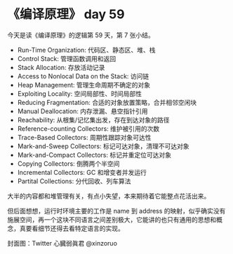 # 《编译原理》 day 59

今天是读《编译原理》的逻辑第 59 天，第 7 张小结。

+ Run-Time Organization: 代码区、静态区、堆、栈
+ Control Stack: 管理函数调用和返回
+ Stack Allocation: 存放活动记录
+ Access to Nonlocal Data on the Stack: 访问链
+ Heap Management: 管理生命周期不确定的对象
+ Exploiting Locality: 空间局部性、时间局部性
+ Reducing Fragmentation: 合适的对象放置策略，合并相邻空闲块
+ Manual Deallocation: 内存泄漏、悬空指针引用
+ Reachability: 从根集/记忆集出发，存在到达对象的路径
+ Reference-counting Collectors: 维护被引用的次数
+ Trace-Based Collectors: 周期性跟踪对象可达性
+ Mark-and-Sweep Collectors: 标记可达对象，清理不可达对象
+ Mark-and-Compact Collectors: 标记并重定位可达对象
+ Copying Collectors: 倒腾两个半空间
+ Incremental Collectors: GC 和增变者并发运行
+ Partital Collections: 分代回收、列车算法

大半的内容都和堆管理有关，有点小失望，本来期待着它能整点花活出来。

但后面想想，运行时环境主要的工作是 name 到 address 的映射，似乎确实没有施展空间，再一个这块不同语言之间差别极大，它能讲的也只有通用的思想和概念，真要看细节还得去看特定语言的实现。

封面图：Twitter 心臓弱眞君 @xinzoruo